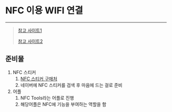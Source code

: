 # NFC 이용 WIFI 연결

---

>[참고 사이트1](https://m.blog.naver.com/eviljang/222057682379)
>
>[참고 사이트2](https://pioapp.tistory.com/51)
>
>

## 준비물

1. NFC 스티커
   1. [NFC 스티커 구매처](https://smartstore.naver.com/s-rfid/products/237324719?NaPm=ct%3Dlvk8a4ag%7Cci%3D06a89ad756d1c06b9f6e334b9d5b593897027ecd%7Ctr%3Dsls%7Csn%3D243762%7Chk%3De3a38f18b08de423eaa062b7b3d2da688b3c2b51)
   2. 네이버에 NFC 스티커를 검색 후 마음에 드는 걸로 준비
2. 어플
   1. NFC Tools라는 어플로 진행 
   2. 해당어플은 NFC에 기능을 부여하는 역할을 함

##  